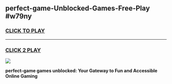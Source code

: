 
## perfect-game-Unblocked-Games-Free-Play #w79ny
<h3>
<a href="https://us.freeplayer.one?title=perfect-game&ref=9M">CLICK TO PLAY</a></h3>
<hr>

<h3>
<a href="https://us.freeplayer.one?title=perfect-game&ref=9M">CLICK 2 PLAY</a>
  
</h3>

<a href="https://us.freeplayer.one?title=perfect-game&ref=9M"><img src="https://clearcache.store/games.png"></a>


**perfect-game games unblocked: Your Gateway to Fun and Accessible Online Gaming**
